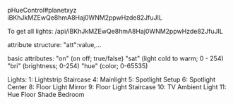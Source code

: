 pHueControl#planetxyz
iBKhJkMZEwQe8hmA8Haj0WNM2ppwHzde82JfuJIL

To get all lights:
/api/iBKhJkMZEwQe8hmA8Haj0WNM2ppwHzde82JfuJIL

attribute structure:
"att":value,...

basic attributes:
"on" (on off; true/false)
"sat" (light cold to warm; 0 - 254)
"bri" (brightness; 0-254)
"hue" (color; 0-65535)

Lights:
1: Lightstrip Staircase
4: Mainlight
5: Spotlight Setup
6: Spotlight Center
8: Floor Light Mirror
9: Floor Light Staircase
10: TV Ambient Light
11: Hue Floor Shade Bedroom